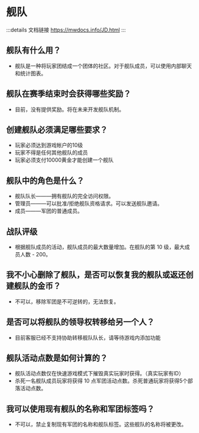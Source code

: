 # 舰队
:::details 文档链接
https://mwdocs.info/JD.html
:::
## 舰队有什么用？
- 舰队是一种将玩家团结成一个团体的社区。对于舰队成员，可以使用内部聊天和统计图表。

## 舰队在赛季结束时会获得哪些奖励？
- 目前，没有提供奖励。将在未来开发舰队机制。

## 创建舰队必须满足哪些要求？
- 玩家必须达到游戏帐户的10级
- 玩家不得是任何其他舰队的成员
- 玩家必须支付10000黄金才能创建一个舰队

## 舰队中的角色是什么？
- 舰队队长———拥有舰队的完全访问权限。
- 管理员———可以批准/拒绝舰队资格请求。可以发送舰队邀请。
- 成员———军团的普通成员。

## 战队评级
- 根据舰队成员的活动，舰队成员的最大数量增加。在舰队的第 10 级，最大成员人数 - 200。

## 我不小心删除了舰队，是否可以恢复我的舰队或返还创建舰队的金币？
- 不可以，移除军团是不可逆转的，无法恢复。

## 是否可以将舰队的领导权转移给另一个人？
- 目前客服已经不支持协助转移舰队队长，请等待游戏内添加功能

## 舰队活动点数是如何计算的？
- 舰队活动点数仅在快速游戏模式下摧毁真实玩家时获得。（真实玩家有ID）
- 杀死一名舰队成员玩家将获得 10 点军团活动点数。杀死普通玩家将获得5个部落活动点数。

## 我可以使用现有舰队的名称和军团标签吗？
- 不可以，禁止复制现有军团的名称和舰队标签。这些舰队的名称将被更改。
